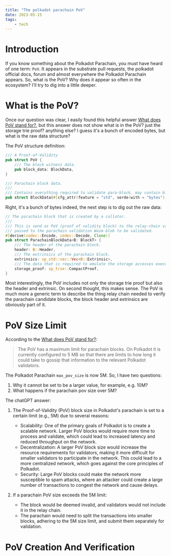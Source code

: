 ```yaml
---
title: "The polkadot parachain PoV"
date: 2023-05-15
tags: 
    - tech
---
```


# Introduction

If you know something about the Polkadot Parachain, you must have heard of one term: `PoV`. It appears in the substrate pull requests, the polkadot official docs, forum and almost everywhere the Polkadot Parachain appears. So, what is the PoV? Why does it appear so often in the ecosystem? I'll try to dig into a little deeper.

# What is the PoV?

Once our question was clear, I easily found this helpful answer [What does PoV stand for?](https://substrate.stackexchange.com/questions/518/what-does-pov-stand-for), but this answer does not show what is in the PoV? just the storage trie proof? anything else? I guess it's a bunch of encoded bytes, but what is the raw data structure?

The PoV structure definition:

```rs
/// A Proof-of-Validity
pub struct PoV {
	/// The block witness data.
	pub block_data: BlockData,
}

/// Parachain block data.
///
/// Contains everything required to validate para-block, may contain block and witness data.
pub struct BlockData(#[cfg_attr(feature = "std", serde(with = "bytes"))] pub Vec<u8>);
```

Right, it's a bunch of bytes indeed, the next step is to dig out the raw data:

```rs
// The parachain block that is created by a collator.
///
/// This is send as PoV (proof of validity block) to the relay-chain validators. There it will be
/// passed to the parachain validation Wasm blob to be validated.
#[derive(codec::Encode, codec::Decode, Clone)]
pub struct ParachainBlockData<B: BlockT> {
	/// The header of the parachain block.
	header: B::Header,
	/// The extrinsics of the parachain block.
	extrinsics: sp_std::vec::Vec<B::Extrinsic>,
	/// The data that is required to emulate the storage accesses executed by all extrinsics.
	storage_proof: sp_trie::CompactProof,
}
```

Most interestingly, the PoV includes not only the storage trie proof but also the header and extrinsic. On second thought, this makes sense. The PoV is much more a generic term to describe the thing relay chain needed to verify the parachain candidate blocks, the block header and extrinsics are obviously part of it.

# PoV Size Limit

According to the [What does PoV stand for?](https://substrate.stackexchange.com/questions/518/what-does-pov-stand-for):

> The PoV has a maximum limit for parachain blocks. On Polkadot it is currently configured to 5 MB so that there are limits to how long it could take to gossip that information to the relevant Polkadot validators.

The Polkadot Parachain `max_pov_size` is now 5M. So, I have two questions:

1. Why it cannot be set to be a larger value, for example, e.g. 10M?
2. What happens if the parachain pov size over 5M?

The chatGPT answer:

1. The Proof-of-Validity (PoV) block size in Polkadot's parachain is set to a certain limit (e.g., 5M) due to several reasons:
    - Scalability: One of the primary goals of Polkadot is to create a scalable network. Larger PoV blocks would require more time to process and validate, which could lead to increased latency and reduced throughput on the network.
    - Decentralization: A larger PoV block size would increase the resource requirements for validators, making it more difficult for smaller validators to participate in the network. This could lead to a more centralized network, which goes against the core principles of Polkadot.
    - Security: Large PoV blocks could make the network more susceptible to spam attacks, where an attacker could create a large number of transactions to congest the network and cause delays.

2. If a parachain PoV size exceeds the 5M limit:
    - The block would be deemed invalid, and validators would not include it in the relay chain.
    - The parachain would need to split the transactions into smaller blocks, adhering to the 5M size limit, and submit them separately for validation.

# PoV Creation And Verification